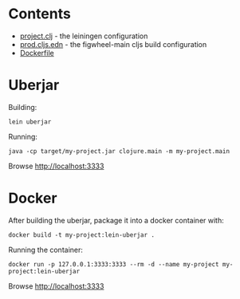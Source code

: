 # Contents

- [project.clj](project.clj) - the leiningen configuration
- [prod.cljs.edn](prod.cljs.edn) - the figwheel-main cljs build configuration
- [Dockerfile](Dockerfile)

# Uberjar

Building:

```
lein uberjar
```

Running:

```
java -cp target/my-project.jar clojure.main -m my-project.main
```

Browse <http://localhost:3333>

# Docker

After building the uberjar, package it into a docker container with:

```
docker build -t my-project:lein-uberjar .
```

Running the container:

```
docker run -p 127.0.0.1:3333:3333 --rm -d --name my-project my-project:lein-uberjar
```

Browse <http://localhost:3333>
